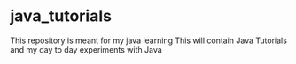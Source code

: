 # java_tutorials
This repository is meant for my java learning
This will contain Java Tutorials and my day to day experiments with Java
